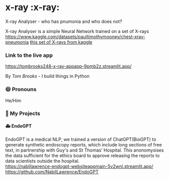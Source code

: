 # x-ray :x-ray:
X-ray Analyser - who has pnumonia and who does not?

X-ray Analyser is a simple Neural Network trained on a set of X-rays https://www.kaggle.com/datasets/paultimothymooney/chest-xray-pneumonia 
[this set of X-rays from kaggle](https://www.kaggle.com/datasets/paultimothymooney/chest-xray-pneumonia)



### Link to the live app
https://tombrooks248-x-ray-appapp-9pmb2z.streamlit.app/

By _Tom Brooks_ -  I build things in Python

### 😄 Pronouns
He/Him

### 🌱 My Projects
#### :ambulance: EndoGPT
EndoGPT is a medical NLP, we trained a version of ChatGPT(BioGPT) to generate synthetic endoscopy reports, which include long sections of free text, in partnership with Guy's and St Thomas’ Hospital. This anonomysises the data sufficient for the ethics board to approve releasing the reports to data scientists outside the hospital.\
https://nabillawrence-endogpt-websiteappmain-5v2wnl.streamlit.app/ \
https://github.com/NabilLawrence/EndoGPT

